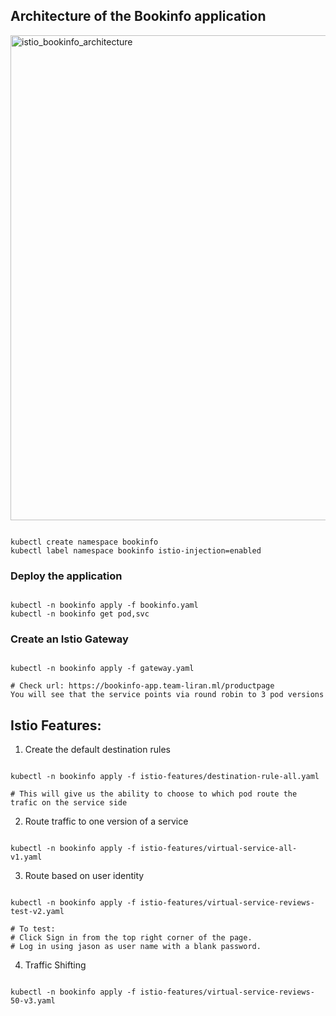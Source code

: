 ## Architecture of the Bookinfo application

<img width="776" alt="istio_bookinfo_architecture" src="https://user-images.githubusercontent.com/31888672/102626434-72d95680-414f-11eb-863c-9098b7ee6caf.png">

<pre><code>
kubectl create namespace bookinfo
kubectl label namespace bookinfo istio-injection=enabled
</code></pre>

### Deploy the application
<pre><code>
kubectl -n bookinfo apply -f bookinfo.yaml
kubectl -n bookinfo get pod,svc
</code></pre>

### Create an Istio Gateway
<pre><code>
kubectl -n bookinfo apply -f gateway.yaml

# Check url: https://bookinfo-app.team-liran.ml/productpage
You will see that the service points via round robin to 3 pod versions
</code></pre>


## Istio Features:

1. Create the default destination rules
<pre><code>
kubectl -n bookinfo apply -f istio-features/destination-rule-all.yaml

# This will give us the ability to choose to which pod route the trafic on the service side
</code></pre>

2. Route traffic to one version of a service
<pre><code>
kubectl -n bookinfo apply -f istio-features/virtual-service-all-v1.yaml
</code></pre>

3. Route based on user identity
<pre><code>
kubectl -n bookinfo apply -f istio-features/virtual-service-reviews-test-v2.yaml

# To test:
# Click Sign in from the top right corner of the page.
# Log in using jason as user name with a blank password.
</code></pre>

4. Traffic Shifting
<pre><code>
kubectl -n bookinfo apply -f istio-features/virtual-service-reviews-50-v3.yaml
</code></pre>
